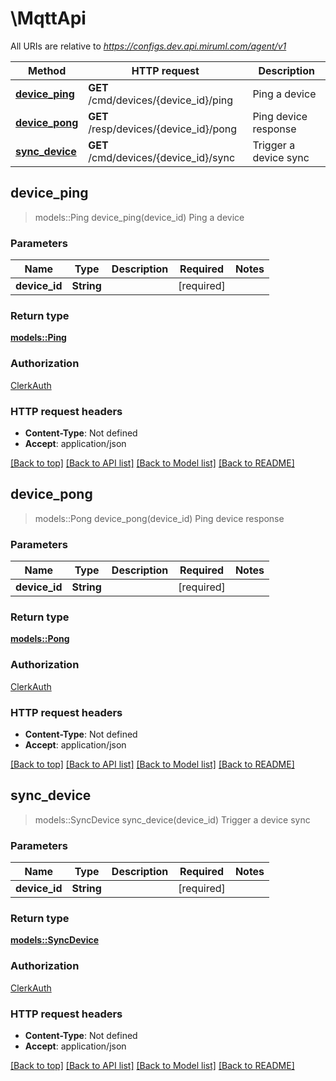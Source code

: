 # \MqttApi

All URIs are relative to *https://configs.dev.api.miruml.com/agent/v1*

Method | HTTP request | Description
------------- | ------------- | -------------
[**device_ping**](MqttApi.md#device_ping) | **GET** /cmd/devices/{device_id}/ping | Ping a device
[**device_pong**](MqttApi.md#device_pong) | **GET** /resp/devices/{device_id}/pong | Ping device response
[**sync_device**](MqttApi.md#sync_device) | **GET** /cmd/devices/{device_id}/sync | Trigger a device sync



## device_ping

> models::Ping device_ping(device_id)
Ping a device

### Parameters


Name | Type | Description  | Required | Notes
------------- | ------------- | ------------- | ------------- | -------------
**device_id** | **String** |  | [required] |

### Return type

[**models::Ping**](Ping.md)

### Authorization

[ClerkAuth](../README.md#ClerkAuth)

### HTTP request headers

- **Content-Type**: Not defined
- **Accept**: application/json

[[Back to top]](#) [[Back to API list]](../README.md#documentation-for-api-endpoints) [[Back to Model list]](../README.md#documentation-for-models) [[Back to README]](../README.md)


## device_pong

> models::Pong device_pong(device_id)
Ping device response

### Parameters


Name | Type | Description  | Required | Notes
------------- | ------------- | ------------- | ------------- | -------------
**device_id** | **String** |  | [required] |

### Return type

[**models::Pong**](Pong.md)

### Authorization

[ClerkAuth](../README.md#ClerkAuth)

### HTTP request headers

- **Content-Type**: Not defined
- **Accept**: application/json

[[Back to top]](#) [[Back to API list]](../README.md#documentation-for-api-endpoints) [[Back to Model list]](../README.md#documentation-for-models) [[Back to README]](../README.md)


## sync_device

> models::SyncDevice sync_device(device_id)
Trigger a device sync

### Parameters


Name | Type | Description  | Required | Notes
------------- | ------------- | ------------- | ------------- | -------------
**device_id** | **String** |  | [required] |

### Return type

[**models::SyncDevice**](SyncDevice.md)

### Authorization

[ClerkAuth](../README.md#ClerkAuth)

### HTTP request headers

- **Content-Type**: Not defined
- **Accept**: application/json

[[Back to top]](#) [[Back to API list]](../README.md#documentation-for-api-endpoints) [[Back to Model list]](../README.md#documentation-for-models) [[Back to README]](../README.md)

